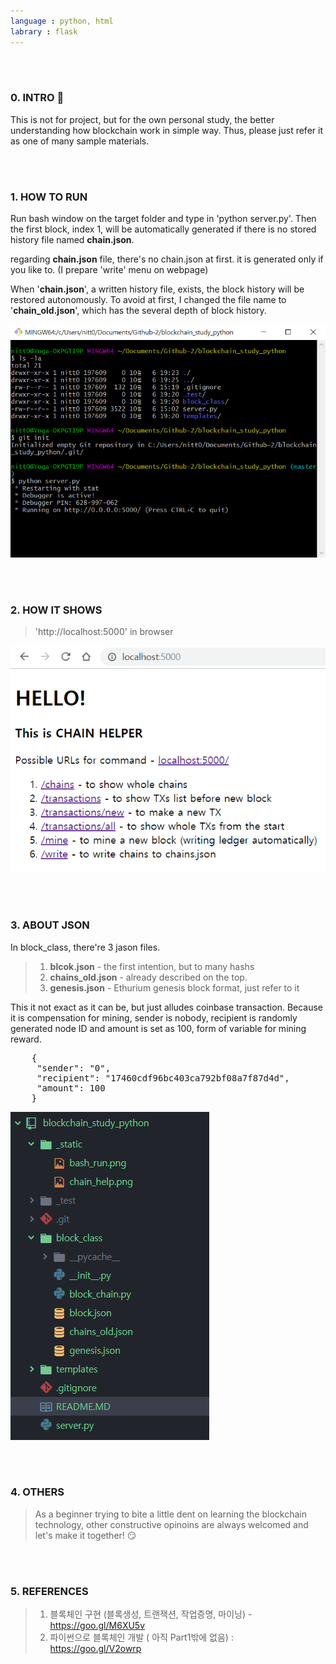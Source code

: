 ```yaml
---
language : python, html
labrary : flask
---
```


<br><br>
### 0. INTRO 👋

This is not for project, but for the own personal study, the better understanding how blockchain work in simple way.
Thus, please just refer it as one of many sample materials.



<br><br>
### 1. HOW TO RUN

Run bash window on the target folder and type in 'python server.py'. Then the first block, index 1, will be automatically generated if there is no stored history file named **chain.json**.

regarding **chain.json** file, there's no chain.json at first. it is generated only if you like to. (I prepare 'write' menu on webpage)

When '**chain.json**', a written history file, exists, the block history will be restored autonomously. To avoid at first, I changed the file name to '**chain_old.json**', which has the several depth of block history.

![bash_run image](/_static/bash_run.png)



<br><br>
### 2. HOW IT SHOWS

> 'http://localhost:5000' in browser

![main_screen](/_static/chain_help.png)




<br><br>
### 3. ABOUT JSON
In block_class, there're 3 jason files.

> 1. **blcok.json** - the first intention, but to many hashs
> 2. **chains_old.json** - already described on the top.
> 3. **genesis.json** - Ethurium genesis block format, just refer to it

This it not exact as it can be, but just alludes coinbase transaction. Because it is compensation for mining, sender is nobody, recipient is randomly generated node ID and amount is set as 100, form of variable for mining reward.

<pre>
    {
     "sender": "0",
     "recipient": "17460cdf96bc403ca792bf08a7f87d4d",
     "amount": 100
    }
</pre>

![dir_structure](/_static/structures.png)



<br><br>
### 4. OTHERS
> As a beginner trying to bite a little dent on learning the blockchain technology, other constructive opinoins are always welcomed and let's make it together! 😏




<br><br>
### 5. REFERENCES
> 1. 블록체인 구현 (블록생성, 트랜잭션, 작업증명, 마이닝) -  https://goo.gl/M6XU5v
> 2. 파이썬으로 블록체인 개발 ( 아직 Part1밖에 없음) : https://goo.gl/V2owrp
